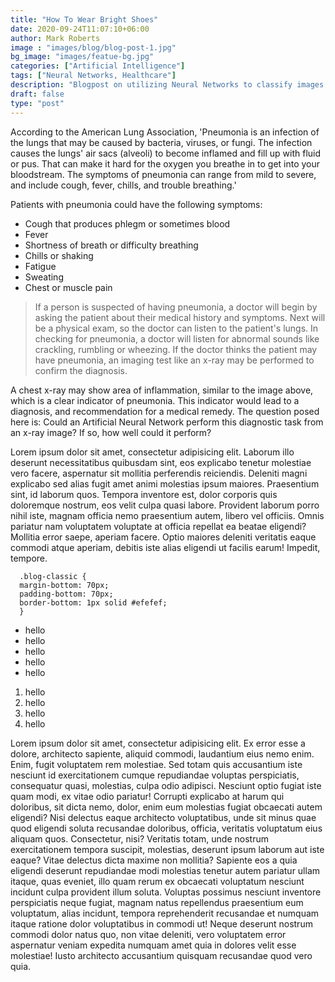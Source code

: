 ```yaml
---
title: "How To Wear Bright Shoes"
date: 2020-09-24T11:07:10+06:00
author: Mark Roberts
image : "images/blog/blog-post-1.jpg"
bg_image: "images/featue-bg.jpg"
categories: ["Artificial Intelligence"]
tags: ["Neural Networks, Healthcare"]
description: "Blogpost on utilizing Neural Networks to classify images of X-Rays"
draft: false
type: "post"
---
```


According to the American Lung Association, 'Pneumonia is an infection of the lungs that may be caused by bacteria, viruses, or fungi. The infection causes the lungs' air sacs (alveoli) to become inflamed and fill up with fluid or pus. That can make it hard for the oxygen you breathe in to get into your bloodstream. The symptoms of pneumonia can range from mild to severe, and include cough, fever, chills, and trouble breathing.' </p>

Patients with pneumonia could have the following symptoms:

* Cough that produces phlegm or sometimes blood
* Fever
* Shortness of breath or difficulty breathing
* Chills or shaking
* Fatigue
* Sweating
* Chest or muscle pain

> If a person is suspected of having pneumonia, a doctor will begin by asking the patient about their medical history and symptoms. Next will be a physical exam, so the doctor can listen to the patient's lungs. In checking for pneumonia, a doctor will listen for abnormal sounds like crackling, rumbling or wheezing. If the doctor thinks the patient may have pneumonia, an imaging test like an x-ray may be performed to confirm the diagnosis.



A chest x-ray may show area of inflammation, similar to the image above, which is a clear indicator of pneumonia. This indicator would lead to a diagnosis, and recommendation for a medical remedy. The question posed here is: Could an Artificial Neural Network perform this diagnostic task from an x-ray image? If so, how well could it perform?</p>



Lorem ipsum dolor sit amet, consectetur adipisicing elit. Laborum illo deserunt necessitatibus quibusdam sint,
eos explicabo tenetur molestiae vero facere, aspernatur sit mollitia perferendis reiciendis. Deleniti magni
explicabo sed alias fugit amet animi molestias ipsum maiores. Praesentium sint, id laborum quos. Tempora
inventore est, dolor corporis quis doloremque nostrum, eos velit culpa quasi labore. Provident laborum porro
nihil iste, magnam officia nemo praesentium autem, libero vel officiis. Omnis pariatur nam voluptatem voluptate
at officia repellat ea beatae eligendi? Mollitia error saepe, aperiam facere. Optio maiores deleniti veritatis
eaque commodi atque aperiam, debitis iste alias eligendi ut facilis earum! Impedit, tempore.</p>

```
  .blog-classic {
  margin-bottom: 70px;
  padding-bottom: 70px;
  border-bottom: 1px solid #efefef;
  }
```


* hello
* hello
* hello
* hello
* hello

1. hello
2. hello
3. hello
4. hello

Lorem ipsum dolor sit amet, consectetur adipisicing elit. Ex error esse a dolore, architecto sapiente, aliquid
commodi, laudantium eius nemo enim. Enim, fugit voluptatem rem molestiae. Sed totam quis accusantium iste
nesciunt id exercitationem cumque repudiandae voluptas perspiciatis, consequatur quasi, molestias, culpa odio
adipisci. Nesciunt optio fugiat iste quam modi, ex vitae odio pariatur! Corrupti explicabo at harum qui
doloribus, sit dicta nemo, dolor, enim eum molestias fugiat obcaecati autem eligendi? Nisi delectus eaque
architecto voluptatibus, unde sit minus quae quod eligendi soluta recusandae doloribus, officia, veritatis
voluptatum eius aliquam quos. Consectetur, nisi? Veritatis totam, unde nostrum exercitationem tempora suscipit,
molestias, deserunt ipsum laborum aut iste eaque? Vitae delectus dicta maxime non mollitia? Sapiente eos a quia
eligendi deserunt repudiandae modi molestias tenetur autem pariatur ullam itaque, quas eveniet, illo quam rerum
ex obcaecati voluptatum nesciunt incidunt culpa provident illum soluta. Voluptas possimus nesciunt inventore
perspiciatis neque fugiat, magnam natus repellendus praesentium eum voluptatum, alias incidunt, tempora
reprehenderit recusandae et numquam itaque ratione dolor voluptatibus in commodi ut! Neque deserunt nostrum
commodi dolor natus quo, non vitae deleniti, vero voluptatem error aspernatur veniam expedita numquam amet quia
in dolores velit esse molestiae! Iusto architecto accusantium quisquam recusandae quod vero quia.</p>
